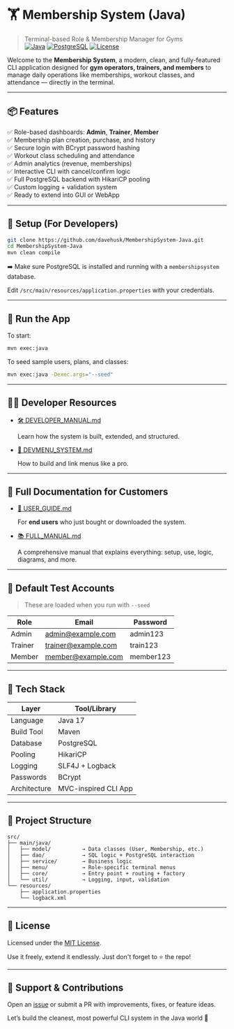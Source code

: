 # 🏋️ Membership System (Java)  
> Terminal-based Role & Membership Manager for Gyms  
[![Java](https://img.shields.io/badge/built%20with-Java%2017-blue)](https://www.oracle.com/java/)
[![PostgreSQL](https://img.shields.io/badge/database-PostgreSQL-blue)](https://www.postgresql.org/)
[![License](https://img.shields.io/badge/license-MIT-green.svg)](LICENSE)

Welcome to the **Membership System**, a modern, clean, and fully-featured CLI application designed for **gym operators, trainers, and members** to manage daily operations like memberships, workout classes, and attendance — directly in the terminal.

---

## 📦 Features

✅ Role-based dashboards: **Admin**, **Trainer**, **Member**  
✅ Membership plan creation, purchase, and history  
✅ Secure login with BCrypt password hashing  
✅ Workout class scheduling and attendance  
✅ Admin analytics (revenue, memberships)  
✅ Interactive CLI with cancel/confirm logic  
✅ Full PostgreSQL backend with HikariCP pooling  
✅ Custom logging + validation system  
✅ Ready to extend into GUI or WebApp

---

## 🔧 Setup (For Developers)

```bash
git clone https://github.com/davehusk/MembershipSystem-Java.git
cd MembershipSystem-Java
mvn clean compile
```

➡️ Make sure PostgreSQL is installed and running with a `membershipsystem` database.

Edit `/src/main/resources/application.properties` with your credentials.

---

## 🚀 Run the App

To start:

```bash
mvn exec:java
```

To seed sample users, plans, and classes:

```bash
mvn exec:java -Dexec.args="--seed"
```

---

## 🧑‍💻 Developer Resources

* [🛠 DEVELOPER_MANUAL.md](https://github.com/davehusk/MembershipSystem-Java/blob/main/DEVELOPER_MANUAL.md)

  Learn how the system is built, extended, and structured.
* [🧭 DEVMENU_SYSTEM.md](https://github.com/davehusk/MembershipSystem-Java/blob/main/DEVMENU_SYSTEM.md)

  How to build and link menus like a pro.

---

## 📖 Full Documentation for Customers

* [📘 USER_GUIDE.md](https://github.com/davehusk/MembershipSystem-Java/blob/main/USER_GUIDE.md)

  For **end users** who just bought or downloaded the system.
* [📚 FULL_MANUAL.md](https://github.com/davehusk/MembershipSystem-Java/blob/main/FULL_MANUAL.md)

  A comprehensive manual that explains everything: setup, use, logic, diagrams, and more.

---

## 🔑 Default Test Accounts

> These are loaded when you run with `--seed`

| Role    | Email                                          | Password  |
| ------- | ---------------------------------------------- | --------- |
| Admin   | [admin@example.com](mailto:admin@example.com)     | admin123  |
| Trainer | [trainer@example.com](mailto:trainer@example.com) | train123  |
| Member  | [member@example.com](mailto:member@example.com)   | member123 |

---

## 🧠 Tech Stack

| Layer        | Tool/Library         |
| ------------ | -------------------- |
| Language     | Java 17              |
| Build Tool   | Maven                |
| Database     | PostgreSQL           |
| Pooling      | HikariCP             |
| Logging      | SLF4J + Logback      |
| Passwords    | BCrypt               |
| Architecture | MVC-inspired CLI App |

---

## 📂 Project Structure

```plaintext
src/
├── main/java/
│   ├── model/          → Data classes (User, Membership, etc.)
│   ├── dao/            → SQL logic + PostgreSQL interaction
│   ├── service/        → Business logic
│   ├── menu/           → Role-specific terminal menus
│   ├── core/           → Entry point + routing + factory
│   └── util/           → Logging, input, validation
└── resources/
    ├── application.properties
    └── logback.xml
```

---

## 🤝 License

Licensed under the [MIT License](https://github.com/davehusk/MembershipSystem-Java/blob/main/LICENSE).

Use it freely, extend it endlessly. Just don't forget to ⭐ the repo!

---

## 🙋 Support & Contributions

Open an [issue](https://github.com/davehusk/MembershipSystem-Java/issues) or submit a PR with improvements, fixes, or feature ideas.

Let’s build the cleanest, most powerful CLI system in the Java world 💪